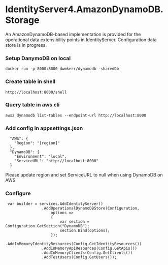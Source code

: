 # IdentityServer4.AmazonDynamoDB.Storage
An AmazonDynamoDB-based implementation is provided for the operational data extensibility points in IdentityServer.
Configuration data store is in progress.

### Setup DanymoDB on local
```
docker run -p 8000:8000 dwmkerr/dynamodb -sharedDb
```

### Create table in shell
```
http://localhost:8000/shell
```


### Query table in aws cli
```
aws2 dynamodb list-tables --endpoint-url http://localhost:8000
```

### Add config in appsettings.json
```
  "AWS": {
    "Region": "[region]"
  },
  "DynamoDB": {
    "Environment": "local",
    "ServiceURL": "http://localhost:8000"
  }

```

Please update region and set ServiceURL to null when using DynamoDB on AWS

### Configure
```
 var builder = services.AddIdentityServer()
                .AddOperationalDynamoDBStore(Configuration,
                    options =>
                    {
                        var section = Configuration.GetSection("DynamoDB");
                        section.Bind(options);
                    });
                .AddInMemoryIdentityResources(Config.GetIdentityResources())
                .AddInMemoryApiResources(Config.GetApis())
                .AddInMemoryClients(Config.GetClients())
                .AddTestUsers(Config.GetUsers());

```

